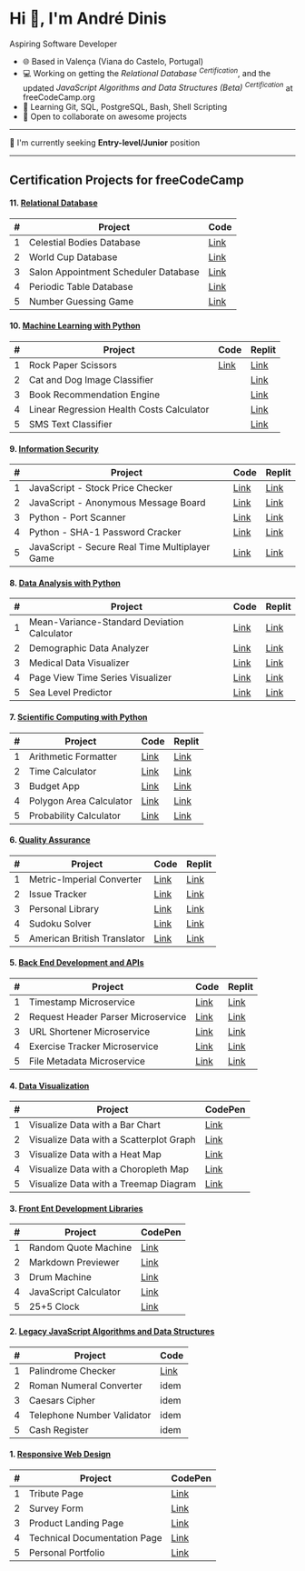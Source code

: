 Hi 👋, I'm André Dinis
=====================================================================================================================================

Aspiring Software Developer

* 🌐 Based in Valença (Viana do Castelo, Portugal)
* 💻 Working on getting the _Relational Database <sup>Certification</sup>_, and the updated _JavaScript Algorithms and Data Structures (Beta) <sup>Certification_</sup> at freeCodeCamp.org
* 🌱 Learning Git, SQL, PostgreSQL, Bash, Shell Scripting
* 🤝 Open to collaborate on awesome projects

----------------------------------------------------------------------------------------

🔎 I'm currently seeking **Entry-level/Junior** position

---

## Certification Projects for freeCodeCamp

#### 11. [Relational Database](https://www.freecodecamp.org/learn/relational-database/)
| # | Project | Code |
| --- | --- | --- |
| 1 | Celestial Bodies Database | [Link](https://github.com/andrebdinis/celestial-bodies-database-in-postgresql) |
| 2 | World Cup Database | [Link](https://github.com/andrebdinis/world-cup-database-in-postgresql) |
| 3 | Salon Appointment Scheduler Database | [Link](https://github.com/andrebdinis/salon-appointment-scheduler-database-in-postgresql) |
| 4 | Periodic Table Database | [Link](https://github.com/andrebdinis/periodic-table-database-in-postgresql-and-git) |
| 5 | Number Guessing Game | [Link](https://github.com/andrebdinis/number-guessing-game-in-postgresql-and-git) |

#### 10. [Machine Learning with Python](https://www.freecodecamp.org/learn/machine-learning-with-python/)
| # | Project | Code | Replit |
| --- | --- | --- | --- |
| 1 | Rock Paper Scissors | [Link](https://github.com/andrebdinis/boilerplate-rock-paper-scissors) | [Link](https://replit.com/@andrebdinis/boilerplate-rock-paper-scissors) |
| 2 | Cat and Dog Image Classifier |  | [Link](https://github.com/andrebdinis/boilerplate-cat-and-dog-image-classifier) |
| 3 | Book Recommendation Engine |  | [Link](https://github.com/andrebdinis/boilerplate-book-recommendation-engine) |
| 4 | Linear Regression Health Costs Calculator |  | [Link](https://github.com/andrebdinis/boilerplate-linear-regression-health-costs-calculator) |
| 5 | SMS Text Classifier |  | [Link](https://github.com/andrebdinis/boilerplate-neural-network-sms-text-classifier) |

#### 9. [Information Security](https://www.freecodecamp.org/learn/information-security/)
| # | Project | Code | Replit |
| --- | --- | --- | --- |
| 1 | JavaScript - Stock Price Checker | [Link](https://github.com/andrebdinis/boilerplate-project-stockchecker) | [Link](https://replit.com/@andrebdinis/boilerplate-project-stockchecker) |
| 2 | JavaScript - Anonymous Message Board | [Link](https://github.com/andrebdinis/boilerplate-project-messageboard) | [Link](https://replit.com/@andrebdinis/boilerplate-project-messageboard) |
| 3 | Python - Port Scanner | [Link](https://github.com/andrebdinis/boilerplate-port-scanner) | [Link](https://replit.com/@andrebdinis/boilerplate-port-scanner) |
| 4 | Python - SHA-1 Password Cracker | [Link](https://github.com/andrebdinis/boilerplate-SHA-1-password-cracker) | [Link](https://replit.com/@andrebdinis/boilerplate-SHA-1-password-cracker) |
| 5 | JavaScript - Secure Real Time Multiplayer Game | [Link](https://github.com/andrebdinis/boilerplate-project-secure-real-time-multiplayer-game) | [Link](https://replit.com/@andrebdinis/boilerplate-project-secure-real-time-multiplayer-game) |

#### 8. [Data Analysis with Python](https://www.freecodecamp.org/learn/data-analysis-with-python/)
| # | Project | Code | Replit |
| --- | --- | --- | --- |
| 1 | Mean-Variance-Standard Deviation Calculator | [Link](https://github.com/andrebdinis/boilerplate-mean-variance-standard-deviation-calculator) | [Link](https://replit.com/@andrebdinis/boilerplate-mean-variance-standard-deviation-calculator) |
| 2 | Demographic Data Analyzer | [Link](https://github.com/andrebdinis/boilerplate-demographic-data-analyzer) | [Link](https://replit.com/@andrebdinis/boilerplate-demographic-data-analyzer) |
| 3 | Medical Data Visualizer | [Link](https://github.com/andrebdinis/boilerplate-medical-data-visualizer) | [Link](https://replit.com/@andrebdinis/boilerplate-medical-data-visualizer) |
| 4 | Page View Time Series Visualizer | [Link](https://github.com/andrebdinis/boilerplate-page-view-time-series-visualizer) | [Link](https://replit.com/@andrebdinis/boilerplate-page-view-time-series-visualizer) |
| 5 | Sea Level Predictor | [Link](https://github.com/andrebdinis/boilerplate-sea-level-predictor) | [Link](https://replit.com/@andrebdinis/boilerplate-sea-level-predictor) |

#### 7. [Scientific Computing with Python](https://www.freecodecamp.org/learn/scientific-computing-with-python/)
| # | Project | Code | Replit |
| --- | --- | --- | --- |
| 1 | Arithmetic Formatter | [Link](https://github.com/andrebdinis/boilerplate-arithmetic-formatter) | [Link](https://replit.com/@andrebdinis/boilerplate-arithmetic-formatter) |
| 2 | Time Calculator | [Link](https://github.com/andrebdinis/boilerplate-time-calculator) | [Link](https://replit.com/@andrebdinis/boilerplate-time-calculator) |
| 3 | Budget App | [Link](https://github.com/andrebdinis/boilerplate-budget-app) | [Link](https://replit.com/@andrebdinis/boilerplate-budget-app) |
| 4 | Polygon Area Calculator | [Link](https://github.com/andrebdinis/boilerplate-polygon-area-calculator) | [Link](https://replit.com/@andrebdinis/boilerplate-polygon-area-calculator) |
| 5 | Probability Calculator | [Link](https://github.com/andrebdinis/boilerplate-probability-calculator) | [Link](https://replit.com/@andrebdinis/boilerplate-probability-calculator) |

#### 6. [Quality Assurance](https://www.freecodecamp.org/learn/quality-assurance/)
| # | Project | Code | Replit |
| --- | --- | --- | --- |
| 1 | Metric-Imperial Converter | [Link](https://github.com/andrebdinis/boilerplate-project-metricimpconverter) | [Link](https://replit.com/@andrebdinis/boilerplate-project-metricimpconverter) |
| 2 | Issue Tracker | [Link](https://github.com/andrebdinis/boilerplate-project-issuetracker) | [Link](https://replit.com/@andrebdinis/boilerplate-project-issuetracker) |
| 3 | Personal Library | [Link](https://github.com/andrebdinis/boilerplate-project-library) | [Link](https://replit.com/@andrebdinis/boilerplate-project-library) |
| 4 | Sudoku Solver | [Link](https://github.com/andrebdinis/boilerplate-project-sudoku-solver) | [Link](https://replit.com/@andrebdinis/boilerplate-project-sudoku-solver) |
| 5 | American British Translator | [Link](https://github.com/andrebdinis/boilerplate-project-american-british-english-translator) | [Link](https://replit.com/@andrebdinis/boilerplate-project-american-british-english-translator) |


#### 5. [Back End Development and APIs](https://www.freecodecamp.org/learn/back-end-development-and-apis/)
| # | Project | Code | Replit |
| --- | --- | --- | --- |
| 1 | Timestamp Microservice | [Link](https://github.com/andrebdinis/boilerplate-project-timestamp) | [Link](https://replit.com/@andrebdinis/boilerplate-project-timestamp) |
| 2 | Request Header Parser Microservice | [Link](https://github.com/andrebdinis/boilerplate-project-headerparser) | [Link](https://replit.com/@andrebdinis/boilerplate-project-headerparser) |
| 3 | URL Shortener Microservice | [Link](https://github.com/andrebdinis/boilerplate-project-urlshortener) | [Link](https://replit.com/@andrebdinis/boilerplate-project-urlshortener) |
| 4 | Exercise Tracker Microservice | [Link](https://github.com/andrebdinis/boilerplate-project-exercisetracker) | [Link](https://replit.com/@andrebdinis/boilerplate-project-exercisetracker) |
| 5 | File Metadata Microservice | [Link](https://github.com/andrebdinis/boilerplate-project-filemetadata) | [Link](https://replit.com/@andrebdinis/boilerplate-project-filemetadata) |

#### 4. [Data Visualization](https://www.freecodecamp.org/learn/data-visualization/)
| # | Project | CodePen |
| --- | --- | --- |
| 1 | Visualize Data with a Bar Chart | [Link](https://codepen.io/andrebdinis/pen/oNEpjwm) |
| 2 | Visualize Data with a Scatterplot Graph | [Link](https://codepen.io/andrebdinis/pen/LYQdxLQ) |
| 3 | Visualize Data with a Heat Map | [Link](https://codepen.io/andrebdinis/pen/YzeLEbO) |
| 4 | Visualize Data with a Choropleth Map | [Link](https://codepen.io/andrebdinis/pen/XWZBQbX) |
| 5 | Visualize Data with a Treemap Diagram | [Link](https://codepen.io/andrebdinis/pen/RwQqLNy) |

#### 3. [Front Ent Development Libraries](https://www.freecodecamp.org/learn/front-end-development-libraries/)
| # | Project | CodePen |
| --- | --- | --- |
| 1 | Random Quote Machine | [Link](https://codepen.io/andrebdinis/pen/wvyagQN) |
| 2 | Markdown Previewer | [Link](https://codepen.io/andrebdinis/pen/JjpYXzg) |
| 3 | Drum Machine | [Link](https://codepen.io/andrebdinis/pen/xxYZQQb) |
| 4 | JavaScript Calculator | [Link](https://codepen.io/andrebdinis/pen/dydXOWm) |
| 5 | 25+5 Clock | [Link](https://codepen.io/andrebdinis/pen/WNMRJrx) |

#### 2. [Legacy JavaScript Algorithms and Data Structures](https://www.freecodecamp.org/learn/javascript-algorithms-and-data-structures/)
| # | Project | Code |
| --- | --- | --- |
| 1 | Palindrome Checker | [Link](https://github.com/andrebdinis/legacy-javascript-algo-and-datastruct-projects) |
| 2 | Roman Numeral Converter | idem |
| 3 | Caesars Cipher | idem |
| 4 | Telephone Number Validator | idem |
| 5 | Cash Register | idem |

#### 1. [Responsive Web Design](https://www.freecodecamp.org/learn/2022/responsive-web-design/)
| # | Project | CodePen |
| --- | --- | --- |
| 1 | Tribute Page | [Link](https://codepen.io/andrebdinis/pen/oNpVpNw) |
| 2 | Survey Form | [Link](https://codepen.io/andrebdinis/pen/mdpojMm) |
| 3 | Product Landing Page | [Link](https://codepen.io/andrebdinis/pen/QWaoPYb) |
| 4 | Technical Documentation Page | [Link](https://codepen.io/andrebdinis/pen/rNpbGQv) |
| 5 | Personal Portfolio | [Link](https://codepen.io/andrebdinis/pen/bGaJPNg) |



<!--
**andrebdinis/andrebdinis** is a ✨ _special_ ✨ repository because its `README.md` (this file) appears on your GitHub profile.

Here are some ideas to get you started:

- 🔭 I’m currently working on ...
- 🌱 I’m currently learning ...
- 👯 I’m looking to collaborate on ...
- 🤔 I’m looking for help with ...
- 💬 Ask me about ...
- 📫 How to reach me: ...
- 😄 Pronouns: ...
- ⚡ Fun fact: ...
-->
